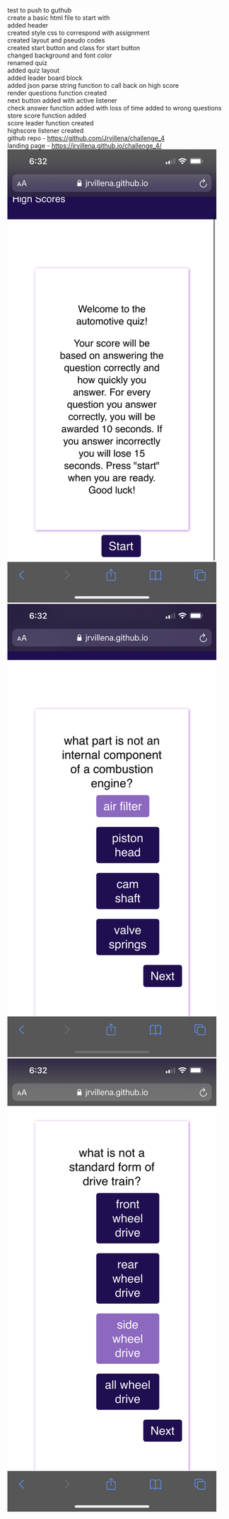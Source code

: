 test to push to guthub<Br>
create a basic html file to start with<br>
added header<br>
created style css to correspond with assignment<br>
created layout and pseudo codes<br>
created start button and class for start button<br>
changed background and font color<br>
renamed quiz<br>
added quiz layout<br>
added leader board block<br>
added json parse string function to call back on high score<br>
render questions function created<br>
next button added with active listener<br>
check answer function added with loss of time added to wrong questions<br>
store score function added<br>
score leader function created<br>
highscore listener created<br>
github repo - https://github.com/Jrvillena/challenge_4<br>
landing page - https://jrvillena.github.io/challenge_4/<br>
![img](assets/images/IMG_2671.PNG)
![img](assets/images/IMG_2672.PNG)
![img](assets/images/IMG_2673.PNG)
